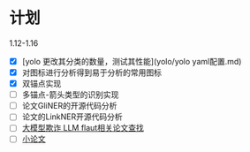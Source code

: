 # 计划

1.12-1.16

- [x] [yolo 更改其分类的数量，测试其性能](yolo/yolo yaml配置.md)
- [x] 对图标进行分析得到易于分析的常用图标
- [x] 双锚点实现
- [ ] 多锚点-箭头类型的识别实现
- [ ] 论文GliNER的开源代码分析
- [ ] 论文的LinkNER开源代码分析
- [ ] [大模型欺诈 LLM flaut相关论文查找](LLM_fault/LLM_fault.md)
- [ ] [小论文](小论文.md)